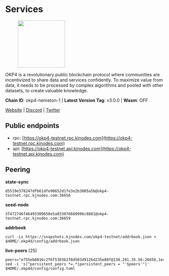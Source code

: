 # Services

<figure><img src="https://raw.githubusercontent.com/kj89/testnet_manuals/main/pingpub/logos/okp4.png" width="150" alt=""><figcaption></figcaption></figure>

OKP4 is a revolutionary public blockchain protocol where communities are incentivized to  share data and services confidently. To maximize value from data, it needs to be processed  by complex algorithms and pooled with other datasets, to create valuable knowledge.

**Chain ID**: okp4-nemeton-1 | **Latest Version Tag**: v3.0.0 | **Wasm**: OFF

[Website](https://okp4.network) | [Discord](https://discord.gg/okp4) | [Twitter](https://twitter.com/OKP4_Protocol)


## Public endpoints

* rpc: [https://okp4-testnet.rpc.kjnodes.com](https://okp4-testnet.rpc.kjnodes.com)
* api: [https://okp4-testnet.api.kjnodes.com](https://okp4-testnet.api.kjnodes.com)

## Peering

**state-sync**

```
d5519e378247dfb61dfe90652d1fe3e2b3005a5b@okp4-testnet.rpc.kjnodes.com:36656
```

**seed-node**

```
3f472746f46493309650e5a033076689996c8881@okp4-testnet.rpc.kjnodes.com:36659
```

**addrbook**
```
curl -Ls https://snapshots.kjnodes.com/okp4-testnet/addrbook.json > $HOME/.okp4d/config/addrbook.json
```

**live-peers** (25)
```
peers="e755eb8016c2f6f5303b2f8d503d9126d235e80f@138.201.35.56:26656,1e48c09a0f78070e90ed49b2e3d59f8fdc188e74@162.55.234.70:55156,5c2a752c9b1952dbed075c56c600c3a79b58c395@95.214.55.232:26996,15fdc722cd49ef7676205b6ad3120a84728d948c@65.108.225.158:17656,d5519e378247dfb61dfe90652d1fe3e2b3005a5b@65.109.68.190:36656,854cc8b83a48ba4394c1940b57d0f42ec013e033@38.242.251.204:26656,b2c6835ab2300785ca3bdc0e045d8861504a9ff4@185.194.219.96:26656,8cdeb85dada114c959c36bb59ce258c65ae3a09c@88.198.242.163:36656,b0b56d944cf1cc569a1e77e0923e075bad94d755@141.95.145.41:28656,2bfd405e8f0f176428e2127f98b5ec53164ae1f0@142.132.149.118:26656,42b1ed3a559cbc09278d360dfccf64866a780104@65.109.27.156:29656,66a75c374c274733bfa3050277cdb43db3fcee56@147.182.229.52:26656,d132ad0c5b2afd0eab2d87351eeda46dc9d69312@46.228.205.200:26656,d1a0ff9bd7ea1ebd06bc7158f3523f5e557328be@163.172.131.169:26656,2f6d5a319ebee0201dff4a0e3b7526d0863a4d32@65.109.85.225:6070,8a7605d8ae4338de5b7a0d5c70244ce05e377630@85.10.200.221:26656,9d1482bc31fb4578a5c7f7f65c4e0aaf2dfc2336@213.239.215.77:36656,11d2d5cab53f3e10bc8d91c76601d68cce33c82b@144.76.28.163:26656,307fb25cd6998d0d5bd1d947571f6043c6bb4069@65.109.31.114:2280,be9841ace1d71a4c7681918ee39f5e00d8e96a82@213.239.216.252:36656,23e895e7d650f43e1f53522165607b71685f8cfa@65.108.75.107:26656,cd2e7d49cc2f911d7df7c7951d72c96727d1db1d@212.8.240.13:36656,74349a1cb9479b291866debe2042de8a2e88b850@65.108.233.109:17656,5ed1edac2d35c91577b34f6002c85927027058b9@95.217.202.49:30656,ade4d8bc8cbe014af6ebdf3cb7b1e9ad36f412c0@176.9.82.221:17656"
sed -i 's|^persistent_peers *=.*|persistent_peers = "'$peers'"|' $HOME/.okp4d/config/config.toml
```
